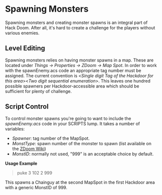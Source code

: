 # Spawning Monsters #
Spawning monsters and creating monster spawns is an integral part of Hack Doom.  After all, it's hard to create a challenge for the players without various enemies.

## Level Editing ##
Spawning monsters relies on having monster spawns in a map.  These are located under *Things -> Properties -> ZDoom -> Map Spot*.  In order to work with the spawnEnemy.acs code an appropriate tag number must be assigned.  The current convention is <*Single digit Tag of the Hackdoor for this area*><*Two digit sequential enumeration*>.  This leaves one hundred possible spawners per Hackdoor-accessible area which should be sufficient for plenty of challenge.

## Script Control ##
To control monster spawns you're going to want to include the *spawnEnemy.acs* code in your SCRIPTS lump.  It takes a number of variables:
* *Spawner*:  tag number of the MapSpot.
* *MonstType*:  spawn number of the monster to spawn (list available on the [ZDoom Wiki](http://www.zdoom.org/wiki/Doom_spawn_numbers))
* *MonstID*:  normally not used, "999" is an acceptable choice by default.

__Usage Example__
> puke 3 102 2 999

This spawns a Chainguy at the second MapSpot in the first Hackdoor area with a generic MonstID of 999.
